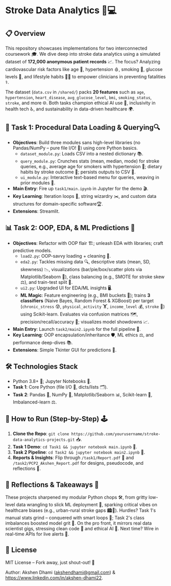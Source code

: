 # Stroke Data Analytics 🧠💻

## 📋 Overview
This repository showcases implementations for two interconnected coursework 🎓. We dive deep into stroke data analytics using a simulated dataset of **172,000 anonymous patient records** 📈. The focus? Analyzing cardiovascular risk factors like age 👴, hypertension 🩸, smoking 🚬, glucose levels 🍯, and lifestyle habits 🏃‍♂️ to empower clinicians in preventing fatalities ⚕️.

The dataset (`data.csv` in `/shared/`) packs **20 features** such as `age`, `hypertension`, `heart_disease`, `avg_glucose_level`, `bmi`, `smoking_status`, `stroke`, and more 🌐. Both tasks champion ethical AI use 🤝, inclusivity in health tech ♿, and sustainability in data-driven healthcare 🌍.

## 📂 Task 1: Procedural Data Loading & Querying🔍
- **Objectives**: Build three modules sans high-level libraries (no Pandas/NumPy – pure file I/O! 🚫) using core Python basics.
  - `dataset_module.py`: Loads CSV into a nested dictionary 📚.
  - `query_module.py`: Crunches stats (mean, median, mode) for stroke queries, e.g., average age for smokers with hypertension 🧮; dietary habits by stroke outcome 🍎; persists outputs to CSV 💾.
  - `ui_module.py`: Interactive text-based menu for queries, weaving in prior modules 🔗.
- **Main Entry**: Fire up `task1/main.ipynb` in Jupyter for the demo 🎬.
- **Key Learning**: Iteration loops 🔄, string wizardry ✂️, and custom data structures for domain-specific software🏆.
- **Extensions**: Streamlit.

## 📊 Task 2: OOP, EDA, & ML Predictions 🤖
- **Objectives**: Refactor with OOP flair 🏗️; unleash EDA with libraries; craft predictive models.
  - `load2.py`: OOP-savvy loading + cleaning 🧹.
  - `eda2.py`: Tackles missing data 🔍, descriptive stats (mean, SD, skewness) 📉, visualizations (bar/pie/box/scatter plots via Matplotlib/Seaborn 🎨), class balancing (e.g., SMOTE for stroke skew ⚖️), and train-test split 🎯.
  - `ui2.py`: Upgraded UI for EDA/ML insights 🖥️.
  - **ML Magic**: Feature engineering (e.g., BMI buckets 📏); trains **3 classifiers** (Naive Bayes, Random Forest & XGBoost) per target (`chronic_stress` 😰, `physical_activity` 🏋️, `income_level` 💰, `stroke` 🧠) using Scikit-learn. Evaluates via confusion matrices 🗺️, precision/recall/accuracy 🎯; visualizes model showdowns 📈.
- **Main Entry**: Launch `task2/main2.ipynb` for the full pipeline 🚀.
- **Key Learning**: OOP encapsulation/inheritance 🛡️, ML ethics ⚖️, and performance deep-dives 📚.
- **Extensions**: Simple Tkinter GUI for predictions 🎨.

## 🛠️ Technologies Stack
- Python 3.8+ 🐍; Jupyter Notebooks 📓.
- **Task 1**: Core Python (file I/O 📁, dicts/lists 🗂️).
- **Task 2**: Pandas 🐼, NumPy 🔢, Matplotlib/Seaborn 📊, Scikit-learn 🤖, Imbalanced-learn ⚖️.

## 🚀 How to Run (Step-by-Step) 🕹️
1. **Clone the Repo**: `git clone https://github.com/yourusername/stroke-data-analytics-projects.git` 📥.
3. **Task 1 Demo**: `cd Task1 && jupyter notebook main.ipynb` 🔄.
4. **Task 2 Pipeline**: `cd Task2 && jupyter notebook main2.ipynb` 🎯.
5. **Reports & Insights**: Flip through `/task1/Report.pdf` 📄 and `/task2/PCP2_Akshen_Report.pdf` for designs, pseudocode, and reflections 💭.

## 💭 Reflections & Takeaways 🌟
These projects sharpened my modular Python chops 🛠️, from gritty low-level data wrangling to slick ML deployment 🚀, sparking critical vibes on healthcare biases (e.g., urban-rural stroke gaps 🏙️🌾). Hurdles? Task 1's manual stats grind – conquered with smart loops 🔄; Task 2's class imbalances boosted model grit 💪. On the pro front, it mirrors real data scientist gigs, stressing clean code 🧹 and ethical AI 🤝. Next time? Wire in real-time APIs for live alerts 📡.

## 📜 License
MIT License – Fork away, just shout-out! 🎉

Author: Akshen Dhami (akshendhami@gmail.com) & https://www.linkedin.com/in/akshen-dhami22.
